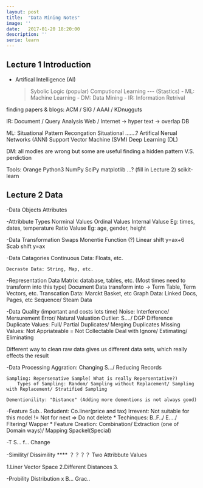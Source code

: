 ```yaml
---
layout: post
title:  "Data Mining Notes"
image: ''
date:   2017-01-20 18:20:00
description: ''
serie: learn
---
```


## Lecture 1 Introduction

- Artifical Intelligence (AI)
	> Sybolic Logic (popular)
	> Computional Learning --- (Stastics)
		- ML: Machine Learning
		- DM: Data Mining
		- IR: Information Retrival

finding papers & blogs: ACM / SIG / AAAI / KDnugguts

IR:
Document / Query Analysis
Web / Internet -> hyper text
-> overlap DB

ML:
Situational Pattern Recongation
Situational .......?
Artifical Nerual Networks (ANN)
Support Vector Machine (SVM)
Deep Learning (DL)

DM:
all modles are wrong but some are useful
finding a hidden pattern V.S. perdiction

Tools:
Orange
Python3
NumPy
SciPy
matplotlib
...? (fill in Lecture 2)
scikit-learn

## Lecture 2 Data

-Data
	Objects
	Attributes

-Attribbute Types
	Norminal Values
	Ordinal Values
	Internal Valuse Eg: times, dates, temperature
	Ratio Valuse Eg: age, gender, height

-Data Transformation
	Swaps 
	Monentie Function (?)
	Linear shift y=ax+6
	Scab shift y=ax

-Data Catagories
	Continuous Data: Floats, etc.

	Decraste Data: String, Map, etc.

-Representation
	Data Matrix: database, tables, etc. (Most times need to transform into this type)
	Document Data transform into -> Term Table, Term Vectors, etc.
	Transcation Data: Marckt Basket, etc
	Graph Data: Linked Docs, Pages, etc
	Sequence/ Steam Data

-Data Quality (important and costs lots time)
	Noise: Interference/ Mersurement Error/ Natural Valuation
	Outlier: S..../ DGP Difference
	Duplicate Values: Full/ Partial Duplicates/ Merging Duplicates
	Missing Values: Not Appriateable = Not Collectable
					Deal with Ignore/ Estimating/ Eliminating

Different way to clean raw data gives us different data sets, which really effects the result

-Data Processing
	Aggration: Changing S.../ Reducing Records

	Sampling: Repersenative Sample( What is really Repersentative?)
		Types of Sampling: Random/ Sampling without Replacement/ Sampling with Replacement/ Stratified Sampling

	Dementionility: "Distance" (Adding more dementions is not always good)

-Feature Sub..
	Redudent: Co.liner(price and tax)
	Irrevent: Not suitable for this model != Not for next => Do not delete
	* Techinques: B..F../ E..../ Fltering/ Wapper
	* Feature Creation: Combination/ Extraction (one of Domain ways)/ Mapping Spackel(Special)

-T
	S... f... Change

-Simility/ Dissimility **** ？？？？
	Two Attribbute Values

1.Liner Vector Space
2.Different Distances
3.

-Probility Distribution
x
B...
Grac..



